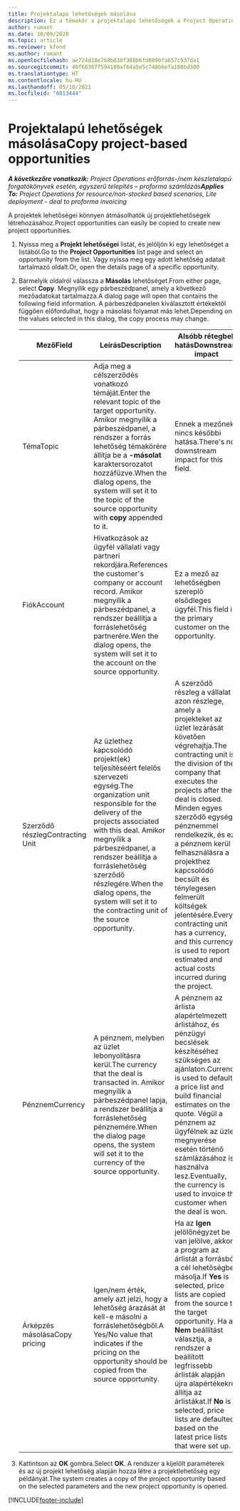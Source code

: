 ```yaml
---
title: Projektalapú lehetőségek másolása
description: Ez a témakör a projektalapú lehetőségek a Project Operationsben való másolásának módjáról nyújt tájékoztatást.
author: rumant
ms.date: 10/09/2020
ms.topic: article
ms.reviewer: kfend
ms.author: rumant
ms.openlocfilehash: ae724d18e768b838f388b6fd089bfa657c937da1
ms.sourcegitcommit: 40f68387f594180af64a5e5c748b6efa188bd300
ms.translationtype: HT
ms.contentlocale: hu-HU
ms.lasthandoff: 05/10/2021
ms.locfileid: "6013444"
---
```

# <a name="copy-project-based-opportunities"></a><span data-ttu-id="39b3d-103">Projektalapú lehetőségek másolása</span><span class="sxs-lookup"><span data-stu-id="39b3d-103">Copy project-based opportunities</span></span>

<span data-ttu-id="39b3d-104">_**A következőre vonatkozik:** Project Operations erőforrás-/nem készletalapú forgatókönyvek esetén, egyszerű telepítés – proforma számlázás_</span><span class="sxs-lookup"><span data-stu-id="39b3d-104">_**Applies To:** Project Operations for resource/non-stocked based scenarios, Lite deployment - deal to proforma invoicing_</span></span>


<span data-ttu-id="39b3d-105">A projektek lehetőségei könnyen átmásolhatók új projektlehetőségek létrehozásához.</span><span class="sxs-lookup"><span data-stu-id="39b3d-105">Project opportunities can easily be copied to create new project opportunities.</span></span> 

1. <span data-ttu-id="39b3d-106">Nyissa meg a **Projekt lehetőségei** listát, és jelöljön ki egy lehetőséget a listából.</span><span class="sxs-lookup"><span data-stu-id="39b3d-106">Go to the **Project Opportunities** list page and select an opportunity from the list.</span></span> <span data-ttu-id="39b3d-107">Vagy nyissa meg egy adott lehetőség adatait tartalmazó oldalt.</span><span class="sxs-lookup"><span data-stu-id="39b3d-107">Or, open the details page of a specific opportunity.</span></span> 
2. <span data-ttu-id="39b3d-108">Bármelyik oldalról válassza a **Másolás** lehetőséget.</span><span class="sxs-lookup"><span data-stu-id="39b3d-108">From either page, select **Copy**.</span></span> <span data-ttu-id="39b3d-109">Megnyílik egy párbeszédpanel, amely a következő mezőadatokat tartalmazza.</span><span class="sxs-lookup"><span data-stu-id="39b3d-109">A dialog page will open that contains the following field information.</span></span> <span data-ttu-id="39b3d-110">A párbeszédpanelen kiválasztott értékektől függően előfordulhat, hogy a másolási folyamat más lehet.</span><span class="sxs-lookup"><span data-stu-id="39b3d-110">Depending on the values selected in this dialog, the copy process may change.</span></span>

    | <span data-ttu-id="39b3d-111">**Mező**</span><span class="sxs-lookup"><span data-stu-id="39b3d-111">**Field**</span></span> | <span data-ttu-id="39b3d-112">**Leírás**</span><span class="sxs-lookup"><span data-stu-id="39b3d-112">**Description**</span></span> | <span data-ttu-id="39b3d-113">**Alsóbb rétegbeli hatás**</span><span class="sxs-lookup"><span data-stu-id="39b3d-113">**Downstream impact**</span></span> |
    | --- | --- | --- |
    | <span data-ttu-id="39b3d-114">Téma</span><span class="sxs-lookup"><span data-stu-id="39b3d-114">Topic</span></span> | <span data-ttu-id="39b3d-115">Adja meg a célszerződés vonatkozó témáját.</span><span class="sxs-lookup"><span data-stu-id="39b3d-115">Enter the relevant topic of the target opportunity.</span></span> <span data-ttu-id="39b3d-116">Amikor megnyílik a párbeszédpanel, a rendszer a forrás lehetőség témakörére állítja be a **-másolat** karaktersorozatot hozzáfűzve.</span><span class="sxs-lookup"><span data-stu-id="39b3d-116">When the dialog opens, the system will set it to the topic of the source opportunity with **copy** appended to it.</span></span> | <span data-ttu-id="39b3d-117">Ennek a mezőnek nincs későbbi hatása.</span><span class="sxs-lookup"><span data-stu-id="39b3d-117">There's no downstream impact for this field.</span></span> |
    | <span data-ttu-id="39b3d-118">Fiók</span><span class="sxs-lookup"><span data-stu-id="39b3d-118">Account</span></span> | <span data-ttu-id="39b3d-119">Hivatkozások az ügyfél vállalati vagy partneri rekordjára.</span><span class="sxs-lookup"><span data-stu-id="39b3d-119">References the customer's company or account record.</span></span> <span data-ttu-id="39b3d-120">Amikor megnyílik a párbeszédpanel, a rendszer beállítja a forráslehetőség partnerére.</span><span class="sxs-lookup"><span data-stu-id="39b3d-120">Wen the dialog opens, the system will set it to the account on the source opportunity.</span></span> | <span data-ttu-id="39b3d-121">Ez a mező az lehetőségben szereplő elsődleges ügyfél.</span><span class="sxs-lookup"><span data-stu-id="39b3d-121">This field is the primary customer on the opportunity.</span></span> |
    | <span data-ttu-id="39b3d-122">Szerződő részleg</span><span class="sxs-lookup"><span data-stu-id="39b3d-122">Contracting Unit</span></span> | <span data-ttu-id="39b3d-123">Az üzlethez kapcsolódó projekt(ek) teljesítéséért felelős szervezeti egység.</span><span class="sxs-lookup"><span data-stu-id="39b3d-123">The organization unit responsible for the delivery of the projects associated with this deal.</span></span> <span data-ttu-id="39b3d-124">Amikor megnyílik a párbeszédpanel, a rendszer beállítja a forráslehetőség szerződő részlegére.</span><span class="sxs-lookup"><span data-stu-id="39b3d-124">When the dialog opens, the system will set it to the contracting unit of the source opportunity.</span></span> | <span data-ttu-id="39b3d-125">A szerződő részleg a vállalat azon részlege, amely a projekteket az üzlet lezárását követően végrehajtja.</span><span class="sxs-lookup"><span data-stu-id="39b3d-125">The contracting unit is the division of the company that executes the projects after the deal is closed.</span></span> <span data-ttu-id="39b3d-126">Minden egyes szerződő egység pénznemmel rendelkezik, és ez a pénznem kerül felhasználásra a projekthez kapcsolódó becsült és ténylegesen felmerült költségek jelentésére.</span><span class="sxs-lookup"><span data-stu-id="39b3d-126">Every contracting unit has a currency, and this currency is used to report estimated and actual costs incurred during the project.</span></span> |
    | <span data-ttu-id="39b3d-127">Pénznem</span><span class="sxs-lookup"><span data-stu-id="39b3d-127">Currency</span></span> | <span data-ttu-id="39b3d-128">A pénznem, melyben az üzlet lebonyolításra kerül.</span><span class="sxs-lookup"><span data-stu-id="39b3d-128">The currency that the deal is transacted in.</span></span> <span data-ttu-id="39b3d-129">Amikor megnyílik a párbeszédpanel lapja, a rendszer beállítja a forráslehetőség pénznemére.</span><span class="sxs-lookup"><span data-stu-id="39b3d-129">When the dialog page opens, the system will set it to the currency of the source opportunity.</span></span> | <span data-ttu-id="39b3d-130">A pénznem az árlista alapértelmezett árlistához, és pénzügyi becslések készítéséhez szükséges az ajánlaton.</span><span class="sxs-lookup"><span data-stu-id="39b3d-130">Currency is used to default a price list and build financial estimates on the quote.</span></span> <span data-ttu-id="39b3d-131">Végül a pénznem az ügyfélnek az üzlet megnyerése esetén történő számlázásához is használva lesz.</span><span class="sxs-lookup"><span data-stu-id="39b3d-131">Eventually, the currency is used to invoice the customer when the deal is won.</span></span> |
    | <span data-ttu-id="39b3d-132">Árképzés másolása</span><span class="sxs-lookup"><span data-stu-id="39b3d-132">Copy pricing</span></span> | <span data-ttu-id="39b3d-133">Igen/nem érték, amely azt jelzi, hogy a lehetőség árazását át kell-e másolni a forráslehetőségből.</span><span class="sxs-lookup"><span data-stu-id="39b3d-133">A Yes/No value that indicates if the pricing on the opportunity should be copied from the source opportunity.</span></span> | <span data-ttu-id="39b3d-134">Ha az **Igen** jelölőnégyzet be van jelölve, akkor a program az árlistát a forrásból a cél lehetőségbe másolja.</span><span class="sxs-lookup"><span data-stu-id="39b3d-134">If **Yes** is selected, price lists are copied from the source to the target opportunity.</span></span> <span data-ttu-id="39b3d-135">Ha a **Nem** beállítást választja, a rendszer a beállított legfrissebb árlisták alapján újra alapértékekre állítja az árlistákat.</span><span class="sxs-lookup"><span data-stu-id="39b3d-135">If **No** is selected, price lists are defaulted based on the latest price lists that were set up.</span></span> |

3. <span data-ttu-id="39b3d-136">Kattintson az **OK** gombra.</span><span class="sxs-lookup"><span data-stu-id="39b3d-136">Select **OK**.</span></span> <span data-ttu-id="39b3d-137">A rendszer a kijelölt paraméterek és az új projekt lehetőség alapján hozza létre a projektlehetőség egy példányát.</span><span class="sxs-lookup"><span data-stu-id="39b3d-137">The system creates a copy of the project opportunity based on the selected parameters and the new project opportunity is opened.</span></span>


[!INCLUDE[footer-include](../includes/footer-banner.md)]